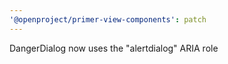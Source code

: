 ```yaml
---
'@openproject/primer-view-components': patch
---
```


DangerDialog now uses the "alertdialog" ARIA role
